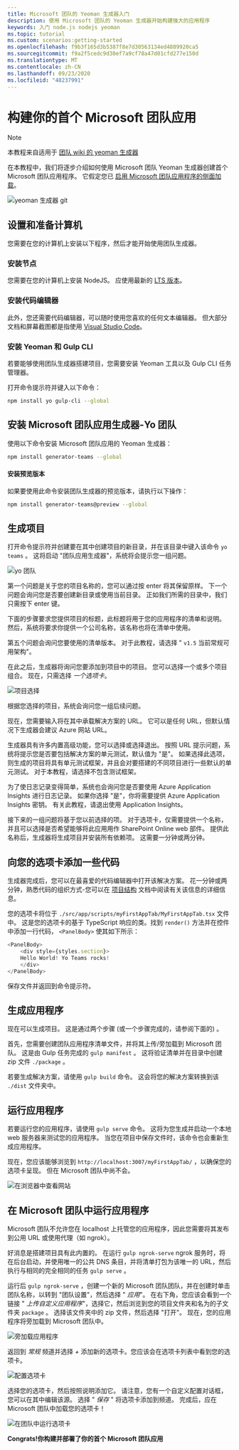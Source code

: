 ```yaml
---
title: Microsoft 团队的 Yeoman 生成器入门
description: 使用 Microsoft 团队的 Yeoman 生成器开始构建强大的应用程序
keywords: 入门 node.js nodejs yeoman
ms.topic: tutorial
ms.custom: scenarios:getting-started
ms.openlocfilehash: f9b3f165d3b5387f8e7d30563134ed4889920ca5
ms.sourcegitcommit: f9a2f5cedc9d30ef7a9cf78a47d01cfd277e150d
ms.translationtype: MT
ms.contentlocale: zh-CN
ms.lasthandoff: 09/23/2020
ms.locfileid: "48237991"
---
```

# <a name="build-your-first-microsoft-teams-app"></a>构建你的首个 Microsoft 团队应用

>[!Note]
>本教程来自适用于 [团队 wiki 的 yeoman 生成器](https://github.com/OfficeDev/generator-teams/wiki/Build-Your-First-Microsoft-Teams-App)

在本教程中，我们将逐步介绍如何使用 Microsoft 团队 Yeoman 生成器创建首个 Microsoft 团队应用程序。 它假定您已 [启用 Microsoft 团队应用程序的侧面加载](~/concepts/build-and-test/prepare-your-o365-tenant.md)。

![yeoman 生成器 git](~/assets/yeoman-demo.gif)

## <a name="setup-and-prepare-your-machine"></a>设置和准备计算机

您需要在您的计算机上安装以下程序，然后才能开始使用团队生成器。

### <a name="install-node"></a>安装节点

您需要在您的计算机上安装 NodeJS。 应使用最新的 [LTS 版本](https://nodejs.org)。

### <a name="install-a-code-editor"></a>安装代码编辑器

此外，您还需要代码编辑器，可以随时使用您喜欢的任何文本编辑器。 但大部分文档和屏幕截图都是指使用 [Visual Studio Code](https://code.visualstudio.com)。

### <a name="install-yeoman-and-gulp-cli"></a>安装 Yeoman 和 Gulp CLI

若要能够使用团队生成器搭建项目，您需要安装 Yeoman 工具以及 Gulp CLI 任务管理器。

打开命令提示符并键入以下命令：

```bash
npm install yo gulp-cli --global
```

## <a name="install-the-microsoft-teams-apps-generator---yo-teams"></a>安装 Microsoft 团队应用生成器-Yo 团队

使用以下命令安装 Microsoft 团队应用的 Yeoman 生成器：

```bash
npm install generator-teams --global
```

#### <a name="install-preview-versions"></a>安装预览版本

如果要使用此命令安装团队生成器的预览版本，请执行以下操作：

```bash
npm install generator-teams@preview --global
```

## <a name="generate-your-project"></a>生成项目

打开命令提示符并创建要在其中创建项目的新目录，并在该目录中键入该命令 `yo teams` 。 这将启动 "团队应用生成器"，系统将会提示您一组问题。

![yo 团队](~/assets/yeoman-images/teams-first-app-1.png)

第一个问题是关于您的项目名称的，您可以通过按 enter 将其保留原样。 下一个问题会询问您是否要创建新目录或使用当前目录。 正如我们所需的目录中，我们只需按下 enter 键。

下面的步骤要求您提供项目的标题，此标题将用于您的应用程序的清单和说明。 然后，系统将要求你提供一个公司名称，该名称也将在清单中使用。

第五个问题会询问您要使用的清单版本。 对于此教程，请选择 " `v1.5` 当前常规可用架构"。

在此之后，生成器将询问您要添加到项目中的项目。 您可以选择一个或多个项目组合。 现在，只需选择 *一个选项卡*。

![项目选择](~/assets/yeoman-images/teams-first-app-2.png)

根据您选择的项目，系统会询问您一组后续问题。

现在，您需要输入将在其中承载解决方案的 URL。 它可以是任何 URL，但默认情况下生成器会建议 Azure 网站 URL。

生成器具有许多内置高级功能，您可以选择或选择退出。 按照 URL 提示问题，系统将提示您是否要包括解决方案的单元测试，默认值为 "是"。 如果选择此选项，则生成的项目将具有单元测试框架，并且会对要搭建的不同项目进行一些默认的单元测试。 对于本教程，请选择不包含测试框架。

为了使日志记录变得简单，系统也会询问您是否要使用 Azure Application Insights 进行日志记录。 如果你选择 "是"，你将需要提供 Azure Application Insights 密钥。 有关此教程，请退出使用 Application Insights。

接下来的一组问题将基于您以前选择的项。 对于选项卡，仅需要提供一个名称，并且可以选择是否希望能够将此应用用作 SharePoint Online web 部件。 提供此名称后，生成器将生成项目并安装所有依赖项。 这需要一分钟或两分钟。

## <a name="add-some-code-to-your-tab"></a>向您的选项卡添加一些代码

生成器完成后，您可以在最喜爱的代码编辑器中打开该解决方案。 花一分钟或两分钟，熟悉代码的组织方式-您可以在 [项目结构](https://github.com/OfficeDev/generator-teams/wiki/Project-Structure) 文档中阅读有关该信息的详细信息。

您的选项卡将位于 `./src/app/scripts/myFirstAppTab/MyFirstAppTab.tsx` 文件中。 这是您的选项卡的基于 TypeScript 响应的类。找到 `render()` 方法并在控件中添加一行代码， `<PanelBody>` 使其如下所示：

``` TypeScript
<PanelBody>
    <div style={styles.section}>
    Hello World! Yo Teams rocks!
    </div>
</PanelBody>
```

保存文件并返回到命令提示符。

## <a name="build-your-app"></a>生成应用程序

现在可以生成项目。 这是通过两个步骤 (或一个步骤完成的，请参阅下面的) 。

首先，您需要创建团队应用程序清单文件，并将其上传/旁加载到 Microsoft 团队。 这是由 Gulp 任务完成的 `gulp manifest` 。 这将验证清单并在目录中创建 zip 文件 `./package` 。

若要生成解决方案，请使用 `gulp build` 命令。 这会将您的解决方案转换到该 `./dist` 文件夹中。 

## <a name="run-your-app"></a>运行应用程序

若要运行您的应用程序，请使用 `gulp serve` 命令。 这将为您生成并启动一个本地 web 服务器来测试您的应用程序。 当您在项目中保存文件时，该命令也会重新生成应用程序。 

现在，您应该能够浏览到 `http://localhost:3007/myFirstAppTab/` ，以确保您的选项卡呈现。 但在 Microsoft 团队中尚不会。

![在浏览器中查看网站](~/assets/yeoman-images/teams-first-app-3.png)

## <a name="run-your-app-in-microsoft-teams"></a>在 Microsoft 团队中运行应用程序

Microsoft 团队不允许您在 localhost 上托管您的应用程序，因此您需要将其发布到公用 URL 或使用代理（如 ngrok）。

好消息是搭建项目具有此内置的。 在运行 `gulp ngrok-serve` ngrok 服务时，将在后台启动，并使用唯一的公共 DNS 条目，并将清单打包为该唯一的 URL，然后执行与相同的完全相同的任务 `gulp serve` 。

运行后 `gulp ngrok-serve` ，创建一个新的 Microsoft 团队团队，并在创建时单击团队名称，以转到 "团队设置"，然后选择 " *应用*"。 在右下角，您应该会看到一个链接 " *上传自定义应用程序*"，选择它，然后浏览到您的项目文件夹和名为的子文件夹 `package` 。 选择该文件夹中的 zip 文件，然后选择 "打开"。 现在，您的应用程序将旁加载到 Microsoft 团队中。

![旁加载应用程序](~/assets/yeoman-images/teams-first-app-4.png)

返回到 *常规* 频道并选择 *+* 添加新的选项卡。您应该会在选项卡列表中看到您的选项卡。

![配置选项卡](~/assets/yeoman-images/teams-first-app-5.png)

选择您的选项卡，然后按照说明添加它。 请注意，您有一个自定义配置对话框，您可以在其中编辑该源。 选择 " *保存* " 将选项卡添加到频道。 完成后，应在 Microsoft 团队中加载您的选项卡！

![在团队中运行选项卡](~/assets/yeoman-images/teams-first-app-6.png)

**Congrats!你构建并部署了你的首个 Microsoft 团队应用**
